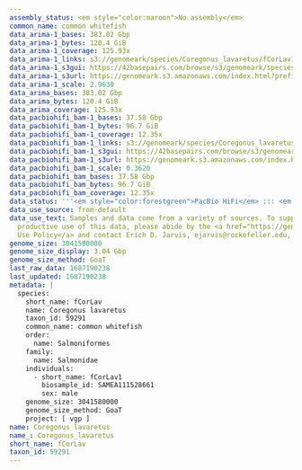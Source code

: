 ```yaml
---
assembly_status: <em style="color:maroon">No assembly</em>
common_name: common whitefish
data_arima-1_bases: 383.02 Gbp
data_arima-1_bytes: 120.4 GiB
data_arima-1_coverage: 125.93x
data_arima-1_links: s3://genomeark/species/Coregonus_lavaretus/fCorLav1/genomic_data/arima/<br>
data_arima-1_s3gui: https://42basepairs.com/browse/s3/genomeark/species/Coregonus_lavaretus/fCorLav1/genomic_data/arima/
data_arima-1_s3url: https://genomeark.s3.amazonaws.com/index.html?prefix=species/Coregonus_lavaretus/fCorLav1/genomic_data/arima/
data_arima-1_scale: 2.9630
data_arima_bases: 383.02 Gbp
data_arima_bytes: 120.4 GiB
data_arima_coverage: 125.93x
data_pacbiohifi_bam-1_bases: 37.58 Gbp
data_pacbiohifi_bam-1_bytes: 96.7 GiB
data_pacbiohifi_bam-1_coverage: 12.35x
data_pacbiohifi_bam-1_links: s3://genomeark/species/Coregonus_lavaretus/fCorLav1/genomic_data/pacbio_hifi/<br>
data_pacbiohifi_bam-1_s3gui: https://42basepairs.com/browse/s3/genomeark/species/Coregonus_lavaretus/fCorLav1/genomic_data/pacbio_hifi/
data_pacbiohifi_bam-1_s3url: https://genomeark.s3.amazonaws.com/index.html?prefix=species/Coregonus_lavaretus/fCorLav1/genomic_data/pacbio_hifi/
data_pacbiohifi_bam-1_scale: 0.3620
data_pacbiohifi_bam_bases: 37.58 Gbp
data_pacbiohifi_bam_bytes: 96.7 GiB
data_pacbiohifi_bam_coverage: 12.35x
data_status: '''<em style="color:forestgreen">PacBio HiFi</em> ::: <em style="color:forestgreen">Arima</em>'''
data_use_source: from-default
data_use_text: Samples and data come from a variety of sources. To support fair and
  productive use of this data, please abide by the <a href="https://genome10k.soe.ucsc.edu/data-use-policies/">Data
  Use Policy</a> and contact Erich D. Jarvis, ejarvis@rockefeller.edu, with any questions.
genome_size: 3041580000
genome_size_display: 3.04 Gbp
genome_size_method: GoaT
last_raw_data: 1687190238
last_updated: 1687190238
metadata: |
  species:
    short_name: fCorLav
    name: Coregonus lavaretus
    taxon_id: 59291
    common_name: common whitefish
    order:
      name: Salmoniformes
    family:
      name: Salmonidae
    individuals:
      - short_name: fCorLav1
        biosample_id: SAMEA111528661
        sex: male
    genome_size: 3041580000
    genome_size_method: GoaT
    project: [ vgp ]
name: Coregonus lavaretus
name_: Coregonus_lavaretus
short_name: fCorLav
taxon_id: 59291
---
```

